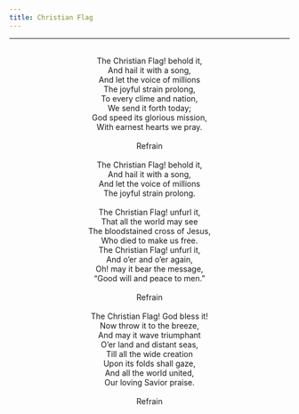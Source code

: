 ```yaml
---
title: Christian Flag
---
```


---
<center>
<br/>
The Christian Flag! behold it,<br/>
And hail it with a song,<br/>
And let the voice of millions<br/>
The joyful strain prolong,<br/>
To every clime and nation,<br/>
We send it forth today;<br/>
God speed its glorious mission,<br/>
With earnest hearts we pray.<br/>
<br/>
Refrain<br/>
<br/>
The Christian Flag! behold it,<br/>
And hail it with a song,<br/>
And let the voice of millions<br/>
The joyful strain prolong.<br/>
<br/>
The Christian Flag! unfurl it,<br/>
That all the world may see<br/>
The bloodstained cross of Jesus,<br/>
Who died to make us free.<br/>
The Christian Flag! unfurl it,<br/>
And o’er and o’er again,<br/>
Oh! may it bear the message,<br/>
“Good will and peace to men.”<br/>
<br/>
Refrain<br/>
<br/>
The Christian Flag! God bless it!<br/>
Now throw it to the breeze,<br/>
And may it wave triumphant<br/>
O’er land and distant seas,<br/>
Till all the wide creation<br/>
Upon its folds shall gaze,<br/>
And all the world united,<br/>
Our loving Savior praise.<br/>
<br/>
Refrain<br/>

</center>